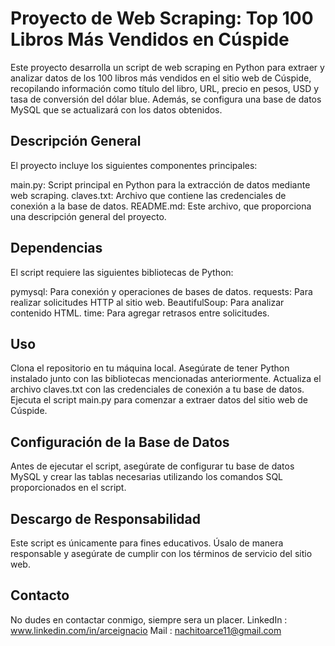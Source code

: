# Proyecto de Web Scraping: Top 100 Libros Más Vendidos en Cúspide
Este proyecto desarrolla un script de web scraping en Python para extraer y analizar datos de los 100 libros más vendidos en el sitio web de Cúspide, recopilando información como título del libro, URL, precio en pesos, USD y tasa de conversión del dólar blue. Además, se configura una base de datos MySQL que se actualizará con los datos obtenidos.

## Descripción General
El proyecto incluye los siguientes componentes principales:

main.py: Script principal en Python para la extracción de datos mediante web scraping.
claves.txt: Archivo que contiene las credenciales de conexión a la base de datos.
README.md: Este archivo, que proporciona una descripción general del proyecto.
## Dependencias
El script requiere las siguientes bibliotecas de Python:

pymysql: Para conexión y operaciones de bases de datos.
requests: Para realizar solicitudes HTTP al sitio web.
BeautifulSoup: Para analizar contenido HTML.
time: Para agregar retrasos entre solicitudes.
## Uso
Clona el repositorio en tu máquina local.
Asegúrate de tener Python instalado junto con las bibliotecas mencionadas anteriormente.
Actualiza el archivo claves.txt con las credenciales de conexión a tu base de datos.
Ejecuta el script main.py para comenzar a extraer datos del sitio web de Cúspide.
## Configuración de la Base de Datos
Antes de ejecutar el script, asegúrate de configurar tu base de datos MySQL y crear las tablas necesarias utilizando los comandos SQL proporcionados en el script.

## Descargo de Responsabilidad
Este script es únicamente para fines educativos. Úsalo de manera responsable y asegúrate de cumplir con los términos de servicio del sitio web.

## Contacto
No dudes en contactar conmigo, siempre sera un placer.
LinkedIn : www.linkedin.com/in/arceignacio
Mail : nachitoarce11@gmail.com





